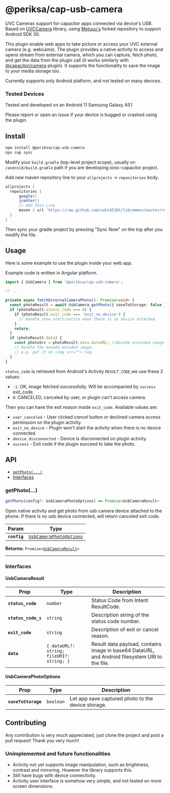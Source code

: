 # @periksa/cap-usb-camera

UVC Cameras support for capacitor apps connected via device's USB.
Based on [UVCCamera](https://github.com/saki4510t/UVCCamera) library,
using [Metuuu's](https://github.com/Metuuu/UVCCamera) forked repository to support Android SDK 30.

This plugin enable web apps to take picture or access your UVC external camera (e.g. webcams).
The plugin provides a native activity to access and opens stream from external camera,
which you can capture, fetch photo, and get the data from the plugin call
(it works similarly with [@capacitor/camera](https://capacitorjs.com/docs/apis/camera) plugin).
It supports the functionality to save the image to your media storage too.

Currently supports only Android platform, and not tested on many devices.

### Tested Devices

Tested and developed on an Android 11 Samsung Galaxy A51.

Please report or open an issue if your device is bugged or crashed using the plugin.

## Install

```bash
npm install @periksa/cap-usb-camera
npx cap sync
```

Modify your `build.gradle` (top-level project scope),
usually on `/android/build.gradle` path if you are developing ionic-capacitor project.

Add new maven repository line to your `allprojects` -> `repositories` body.

```gradle
allprojects {
  repositories {
      google()
      jcenter()
      // Add This Line
      maven { url 'https://raw.github.com/saki4510t/libcommon/master/repository/' }
  }
}
```
Then sync your gradle project by pressing "Sync Now" on the top after you modify the file.

## Usage

Here is some example to use the plugin inside your web app.

Example code is written in Angular platform.

```typescript
import { UsbCamera } from '@periksa/cap-usb-camera';

// ...

private async fetchExternalCameraPhoto(): Promise<void> {
  const photoResult = await UsbCamera.getPhoto({ saveToStorage: false });
  if (photoResult.status_code === 0) {
    if (photoResult.exit_code === 'exit_no_device') {
      // Handle show alert/notice when there is no device attached.
    }
    return;
  }
  if (photoResult.data) {
    const photoSrc = photoResult.data.dataURL; //Base64 enconded image.
    // Handle the base64 encoded image.
    // e.g. put it on <img src=""> tag.
  }
}

```

`status_code` is retrieved from Android's Activity `RESULT_CODE`,we use these 2 values:
- `-1`: OK, image fetched successfully. Will be accompanied by `success` exit_code.
- `0`: CANCELED, canceled by user, or plugin can't access camera.


Then you can have the exit reason inside `exit_code`. Available values are:
- `user_canceled` - User clicked *cancel* button or declined camera access permission on the plugin activity.
- `exit_no_device` - Plugin won't start the activity when there is no device connected.
- `device_disconnected` - Device is disconnected on plugin activity.
- `success` - Exit code if the plugin succeed to take the photo.


## API

<docgen-index>

* [`getPhoto(...)`](#getphoto)
* [Interfaces](#interfaces)

</docgen-index>

<docgen-api>
<!--Update the source file JSDoc comments and rerun docgen to update the docs below-->

### getPhoto(...)

```typescript
getPhoto(config?: UsbCameraPhotoOptions) => Promise<UsbCameraResult>
```

Open native activity and get photo from usb camera device attached to the phone.
If there is no usb device connected, will return canceled exit code.

| Param        | Type                                                                    |
| ------------ | ----------------------------------------------------------------------- |
| **`config`** | <code><a href="#usbcameraphotooptions">UsbCameraPhotoOptions</a></code> |

**Returns:** <code>Promise&lt;<a href="#usbcameraresult">UsbCameraResult</a>&gt;</code>

--------------------


### Interfaces


#### UsbCameraResult

| Prop                | Type                                                 | Description                                                                                    |
| ------------------- | ---------------------------------------------------- | ---------------------------------------------------------------------------------------------- |
| **`status_code`**   | <code>number</code>                                  | Status Code from Intent ResultCode.                                                            |
| **`status_code_s`** | <code>string</code>                                  | Description string of the status code number.                                                  |
| **`exit_code`**     | <code>string</code>                                  | Description of exit or cancel reason.                                                          |
| **`data`**          | <code>{ dataURL?: string; fileURI?: string; }</code> | Result data payload, contains image in base64 DataURL, and Android filesystem URI to the file. |


#### UsbCameraPhotoOptions

| Prop                | Type                 | Description                                        |
| ------------------- | -------------------- | -------------------------------------------------- |
| **`saveToStorage`** | <code>boolean</code> | Let app save captured photo to the device storage. |

</docgen-api>

## Contributing

Any contribution is very much appreciated, just clone the project and post a pull request!
Thank you very much!

### Unimplemented and future functionalities

- Activity not yet supports image manipulation, such as brightness, contrast and mirroring.
However the library supports this.
- Still have bugs with device connectivity.
- Activity user interface is somehow very simple, and not tested on more screen dimensions.
